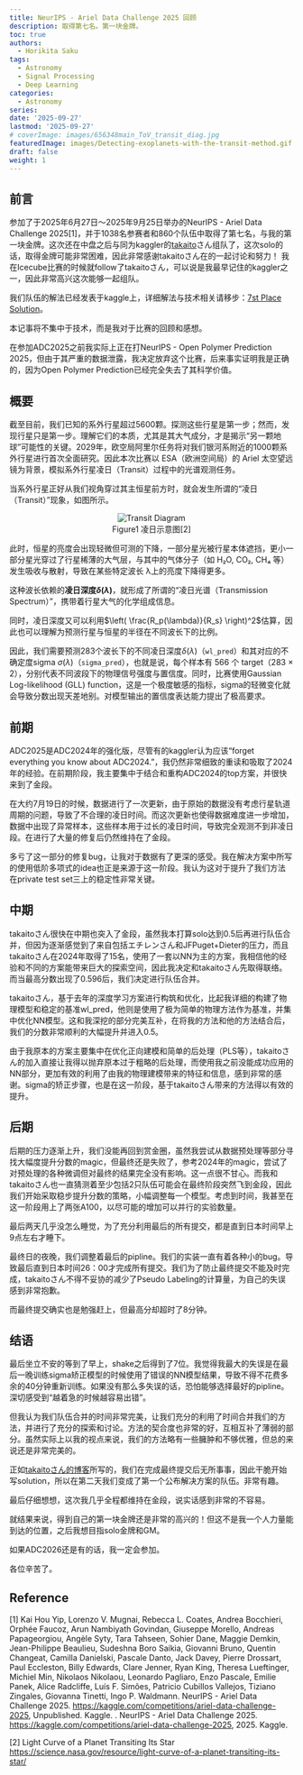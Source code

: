 ```yaml
---
title: NeurIPS - Ariel Data Challenge 2025 回顾
description: 取得第七名。第一块金牌。
toc: true
authors:
  - Horikita Saku
tags:
  - Astronomy
  - Signal Processing
  - Deep Learning
categories:
  - Astronomy
series:
date: '2025-09-27'
lastmod: '2025-09-27'
# coverImage: images/656348main_ToV_transit_diag.jpg
featuredImage: images/Detecting-exoplanets-with-the-transit-method.gif
draft: false
weight: 1
---
```


## 前言
参加了于2025年6月27日〜2025年9月25日举办的NeurIPS - Ariel Data Challenge 2025[1]，并于1038名参赛者和860个队伍中取得了第七名，与我的第一块金牌。这次还在中盘之后与同为kaggler的[takaito](https://x.com/takaito0423)さん组队了，这次solo的话，取得金牌可能非常困难，因此非常感谢takaitoさん在的一起讨论和努力！
我在Icecube比赛的时候就follow了takaitoさん，可以说是我最早记住的kaggler之一，因此非常高兴这次能够一起组队。

<blockquote class="twitter-tweet" data-theme="dark">
  <a href="https://twitter.com/HorikitaSaku/status/1971040402074714379?ref_src=twsrc%5Etfw"></a>
</blockquote>
<script async src="https://platform.twitter.com/widgets.js" charset="utf-8"></script>

我们队伍的解法已经发表于kaggle上，详细解法与技术相关请移步：[7st Place Solution](https://www.kaggle.com/competitions/ariel-data-challenge-2025/writeups/7st-place-solution/writeups/7st-place-solution)。

本记事将不集中于技术，而是我对于比赛的回顾和感想。

在参加ADC2025之前我实际上正在打NeurIPS - Open Polymer Prediction 2025，但由于其严重的数据泄露，我决定放弃这个比赛，后来事实证明我是正确的，因为Open Polymer Prediction已经完全失去了其科学价值。

## 概要

截至目前，我们已知的系外行星超过5600颗。探测这些行星是第一步；然而，发现行星只是第一步。理解它们的本质，尤其是其大气成分，才是揭示“另一颗地球”可能性的关键。2029年，欧空局阿里尔任务将对我们银河系附近的1000颗系外行星进行首次全面研究。因此本次比赛以 ESA（欧洲空间局）的 Ariel 太空望远镜为背景，模拟系外行星凌日（Transit）过程中的光谱观测任务。

当系外行星正好从我们视角穿过其主恒星前方时，就会发生所谓的“凌日（Transit）”现象，如图所示。

<div style="text-align: center;">
    <img src="../../../images/656348main_ToV_transit_diag.jpg" alt="Transit Diagram"/>
    <p style="margin-top: 1px;">Figure1 凌日示意图[2]</p>
</div>

此时，恒星的亮度会出现轻微但可测的下降，一部分星光被行星本体遮挡，更小一部分星光穿过了行星稀薄的大气层，与其中的气体分子（如 H₂O, CO₂, CH₄ 等）发生吸收与散射，导致在某些特定波长 λ上的亮度下降得更多。

这种波长依赖的**凌日深度$\delta(\lambda)$**，就形成了所谓的“凌日光谱（Transmission Spectrum）”，携带着行星大气的化学组成信息。

同时，凌日深度又可以利用$\left( \frac{R_p(\lambda)}{R_s} \right)^2$估算，因此也可以理解为预测行星与恒星的半径在不同波长下的比例。

因此，我们需要预测283个波长下的不同凌日深度$\delta(\lambda)$（`wl_pred`）和其对应的不确定度sigma $\sigma(\lambda)$（`sigma_pred`），也就是说，每个样本有 566 个 target（283 × 2），分别代表不同波段下的物理信号强度与置信度。同时，比赛使用Gaussian Log-likelihood (GLL) function，这是一个极度敏感的指标，sigma的轻微变化就会导致分数出现天差地别。对模型输出的置信度表达能力提出了极高要求。

## 前期

ADC2025是ADC2024年的强化版，尽管有的kaggler认为应该“forget everything you know about ADC2024.”，我仍然非常细致的重读和吸取了2024年的经验。在前期阶段，我主要集中于结合和重构ADC2024的top方案，并很快来到了金段。

<blockquote class="twitter-tweet" data-theme="dark">
  <a href="https://twitter.com/HorikitaSaku/status/1953512218869608947"></a>
</blockquote>
<script async src="https://platform.twitter.com/widgets.js" charset="utf-8"></script>

在大约7月19日的时候，数据进行了一次更新，由于原始的数据没有考虑行星轨道周期的问题，导致了不合理的凌日时间。而这次更新也使得数据难度进一步增加，数据中出现了异常样本，这些样本用于过长的凌日时间，导致完全观测不到非凌日段。在进行了大量的修复后仍然维持在了金段。

多亏了这一部分的修复bug，让我对于数据有了更深的感受。我在解决方案中所写的使用低阶多项式的idea也正是来源于这一阶段。我认为这对于提升了我们方法在private test set三上的稳定性非常关键。

## 中期

takaitoさん很快在中期也突入了金段，虽然我本打算solo达到0.5后再进行队伍合并，但因为逐渐感觉到了来自包括エチレンさん和JFPuget+Dieter的压力，而且takaitoさん在2024年取得了15名，使用了一套以NN为主的方案，我相信他的经验和不同的方案能带来巨大的探索空间，因此我决定和takaitoさん先取得联络。
而当最高分数出现了0.596后，我们决定进行队伍合并。

<blockquote class="twitter-tweet" data-theme="dark">
  <a href="https://twitter.com/HorikitaSaku/status/1957500969333485995"></a>
</blockquote>
<script async src="https://platform.twitter.com/widgets.js" charset="utf-8"></script>

takaitoさん，基于去年的深度学习方案进行构筑和优化，比起我详细的构建了物理模型和稳定的基准wl_pred，他则是使用了极为简单的物理方法作为基准，并集中优化NN模型。这和我深挖的部分完美互补，在将我的方法和他的方法结合后，我们的分数非常顺利的大幅提升并进入0.5。

由于我原本的方案主要集中在优化正向建模和简单的后处理（PLS等），takaitoさん的加入直接让我得以抛弃原本过于粗略的后处理，而使用我之前没能成功应用的NN部分，更加有效的利用了由我的物理建模带来的特征和信息，感到非常的感谢。sigma的矫正步骤，也是在这一阶段，基于takaitoさん带来的方法得以有效的提升。

## 后期

后期的压力逐渐上升，我们没能再回到赏金圈，虽然我尝试从数据预处理等部分寻找大幅度提升分数的magic，但最终还是失败了，参考2024年的magic，尝试了对预处理的各种微调但对最终的结果完全没有影响。这一点很不甘心。而我和takaitoさん也一直猜测着至少包括2只队伍可能会在最终阶段突然飞到金段，因此我们开始采取稳步提升分数的策略，小幅调整每一个模型。考虑到时间，我甚至在这一阶段用上了两张A100，以尽可能的增加可以并行的实验数量。

<blockquote class="twitter-tweet" data-theme="dark">
  <a href="https://twitter.com/HorikitaSaku/status/1969817200476438895"></a>
</blockquote>
<script async src="https://platform.twitter.com/widgets.js" charset="utf-8"></script>

最后两天几乎没怎么睡觉，为了充分利用最后的所有提交，都是直到日本时间早上9点左右才睡下。

最终日的夜晚，我们调整着最后的pipline。我们的实装一直有着各种小的bug。导致最后直到日本时间26：00才完成所有提交。我们为了防止最终提交不能及时完成，takaitoさん不得不妥协的减少了Pseudo Labeling的计算量，为自己的失误感到非常抱歉。

而最终提交确实也是勉强赶上，但最高分却超时了8分钟。

## 结语

最后坐立不安的等到了早上，shake之后得到了7位。我觉得我最大的失误是在最后一晚训练sigma矫正模型的时候使用了错误的NN模型结果，导致不得不花费多余的40分钟重新训练。如果没有那么多失误的话，恐怕能够选择最好的pipline。深切感受到“越着急的时候越容易出错”。

但我认为我们队伍合并的时间非常完美，让我们充分的利用了时间合并我们的方法，并进行了充分的探索和讨论。方法的契合度也非常的好，互相互补了薄弱的部分。虽然实际上以我的视点来说，我们的方法略有一些臃肿和不够优雅，但总的来说还是非常完美的。

正如[takaitoさん的博客](https://takaito0423.hatenablog.com/entry/2025/09/26/000201?_gl=1*41mg8h*_gcl_au*ODIyOTg3MDI2LjE3NTU5MjIzMjM)所写的，我们在完成最终提交后无所事事，因此干脆开始写solution，所以在第二天我们变成了第一个公布解决方案的队伍。非常有趣。

最后仔细想想，这次我几乎全程都维持在金段，说实话感到非常的不容易。

就结果来说，得到自己的第一块金牌还是非常的高兴的！但这不是我一个人力量能到达的位置，之后我想目指solo金牌和GM。

如果ADC2026还是有的话，我一定会参加。

各位辛苦了。


## Reference

[1] Kai Hou Yip, Lorenzo V. Mugnai, Rebecca L. Coates, Andrea Bocchieri, Orphée Faucoz, Arun Nambiyath Govindan, Giuseppe Morello, Andreas Papageorgiou, Angèle Syty, Tara Tahseen, Sohier Dane, Maggie Demkin, Jean-Philippe Beaulieu, Sudeshna Boro Saikia, Giovanni Bruno, Quentin Changeat, Camilla Danielski, Pascale Danto, Jack Davey, Pierre Drossart, Paul Eccleston, Billy Edwards, Clare Jenner, Ryan King, Theresa Lueftinger, Michiel Min, Nikolaos Nikolaou, Leonardo Pagliaro, Enzo Pascale, Emilie Panek, Alice Radcliffe, Luís F. Simões, Patricio Cubillos Vallejos, Tiziano Zingales, Giovanna Tinetti, Ingo P. Waldmann. NeurIPS - Ariel Data Challenge 2025. https://kaggle.com/competitions/ariel-data-challenge-2025, Unpublished. Kaggle. . NeurIPS - Ariel Data Challenge 2025. https://kaggle.com/competitions/ariel-data-challenge-2025, 2025. Kaggle.

[2] Light Curve of a Planet Transiting Its Star https://science.nasa.gov/resource/light-curve-of-a-planet-transiting-its-star/